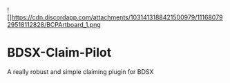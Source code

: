 ![]https://cdn.discordapp.com/attachments/1031413188421500979/1116807929518112828/BCPArtboard_1.png
# BDSX-Claim-Pilot
A really robust and simple claiming plugin for BDSX
